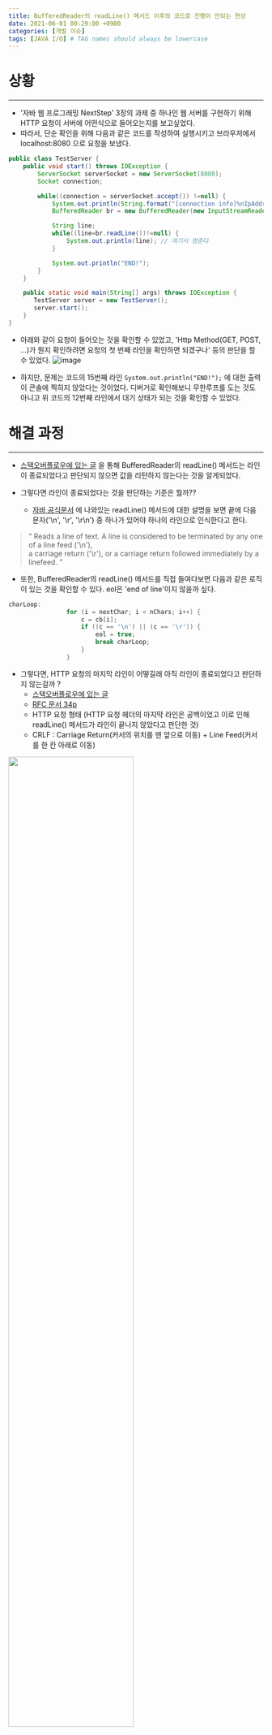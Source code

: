 ```yaml
---
title: BufferedReader의 readLine() 메서드 이후의 코드로 진행이 안되는 현상
date: 2021-06-01 00:29:00 +0900
categories: [개발 이슈]
tags: [JAVA I/O] # TAG names should always be lowercase
---
```


# 상황
---
- '자바 웹 프로그래밍 NextStep' 3장의 과제 중 하나인 웹 서버를 구현하기 위해 HTTP 요청이 서버에 어떤식으로 들어오는지를 보고싶었다.
- 따라서, 단순 확인을 위해 다음과 같은 코드를 작성하여 실행시키고 브라우저에서 localhost:8080 으로 요청을 보냈다.
```java
public class TestServer {
    public void start() throws IOException {
        ServerSocket serverSocket = new ServerSocket(8080);
        Socket connection;

        while((connection = serverSocket.accept()) !=null) {
            System.out.println(String.format("[connection info]%nIpAddr : %s, Port : %s%n", connection.getInetAddress(), connection.getPort()));
            BufferedReader br = new BufferedReader(new InputStreamReader(connection.getInputStream()));

            String line;
            while((line=br.readLine())!=null) {
                System.out.println(line); // 여기서 멈춘다
            }

            System.out.println("END!");
        }
    }

    public static void main(String[] args) throws IOException {
       TestServer server = new TestServer();
       server.start();
    }
}
```

- 아래와 같이 요청이 들어오는 것을 확인할 수 있었고, 'Http Method(GET, POST, ...)가 뭔지 확인하려면 요청의 첫 번째 라인을 확인하면 되겠구나' 등의 판단을 할 수 있었다.
![image](https://user-images.githubusercontent.com/64415489/123296071-49134900-d551-11eb-895a-2fc10875310f.png)

- 하지만, 문제는 코드의 15번째 라인 `System.out.println("END!");` 에 대한 출력이 콘솔에 찍히지 않았다는 것이었다.
디버거로 확인해보니 무한루프를 도는 것도 아니고 위 코드의 12번째 라인에서 대기 상태가 되는 것을 확인할 수 있었다.

# 해결 과정
---
- [스택오버플로우에 있는 글](https://stackoverflow.com/questions/7855822/bufferedreader-readline-method-hangs-and-block-program) 을 통해
BufferedReader의 readLine() 메서드는 라인이 종료되었다고 판단되지 않으면 값을 리턴하지 않는다는 것을 알게되었다.

- 그렇다면 라인이 종료되었다는 것을 판단하는 기준은 뭘까??
  - [자바 공식문서](https://docs.oracle.com/javase/8/docs/api/java/io/BufferedReader.html) 에 나와있는 readLine() 메서드에 대한 설명을 보면
끝에 다음 문자('\n', '\r', '\r\n') 중 하나가 있어야 하나의 라인으로 인식한다고 한다.
> <q> Reads a line of text. A line is considered to be terminated by any one of a line feed ('\n'), <br>
> a carriage return ('\r'), or a carriage return followed immediately by a linefeed. </q>

- 또한, BufferedReader의 readLine() 메서드를 직접 들여다보면 다음과 같은 로직이 있는 것을 확인할 수 있다. eol은 'end of line'이지 않을까 싶다.
```java
charLoop:
                for (i = nextChar; i < nChars; i++) {
                    c = cb[i];
                    if ((c == '\n') || (c == '\r')) {
                        eol = true;
                        break charLoop;
                    }
                }
```

- 그렇다면, HTTP 요청의 마지막 라인이 어떻길래 아직 라인이 종료되었다고 판단하지 않는걸까 ?
  - [스택오버플로우에 있는 글](https://stackoverflow.com/questions/50447483/end-of-http-header)
  - [RFC 문서 34p](https://datatracker.ietf.org/doc/html/rfc2616#page-35)
  - HTTP 요청 형태 (HTTP 요청 헤더의 마지막 라인은 공백이었고 이로 인해 readLine() 메서드가 라인이 끝나지 않았다고 판단한 것)<br>
  - CRLF : Carriage Return(커서의 위치를 맨 앞으로 이동) + Line Feed(커서를 한 칸 아래로 이동)
<img src="https://user-images.githubusercontent.com/64415489/123300555-a9a48500-d555-11eb-885b-e25fd40b499a.png" width = "70%"/>

- 결과적으로 line이 공백이면 `"공백"`이라는 문자열을 출력해봄으로써 실제 HTTP 요청이 위와 같이 들어온다는 것을 알 수 있었고,
공백인 경우 break를 통해 while문 내에서 계속 대기상태에 머물러있지 않게 할 수 있었다.
![image](https://user-images.githubusercontent.com/64415489/123302221-6fd47e00-d557-11eb-9a06-0e37d4e6b4f7.png)

# 배운 것
---
- HTTP 요청 형태
- BufferedReader의 readLine() 메서드가 라인을 인식하는 방법

# 실제 코드 적용
---
- [간단한 웹 서버 구현 레파지토리](https://github.com/zz9z9/nextstep-web-application-server)
- 오늘 내용 관련 코드
```java
    private static HttpRequest processGetRequest(String requestUrl, BufferedReader bufferedReader) throws IOException {
        Map<String, String> cookies = null;

        for (String line = bufferedReader.readLine(); (!line.isEmpty() && line != null); line = bufferedReader.readLine()) {
            if (line.contains("Cookie")) {
                String[] info = line.split(":");
                cookies = parseCookies(info[1]);
                break;
            }
        }

        if (!requestUrl.contains("?")) {
            return new HttpRequest(HttpMethod.GET, requestUrl, cookies);
        }

        String[] info = requestUrl.split("\\?");
        Map<String, String> params = parseQueryString(info[1]);

        return new HttpRequest(HttpMethod.GET, info[0], params, cookies);
    }

    private static HttpRequest processPostRequest(String requestUrl, BufferedReader bufferedReader) throws IOException {
        int contentLen = 0;
        String contentType = "";
        Map<String, String> params = null;
        Map<String, String> cookies = null;

        for (String line = bufferedReader.readLine(); (!line.isEmpty() && line != null); line = bufferedReader.readLine()) {
            if (line.contains("Content-Length")) {
                String[] info = line.split(":");
                contentLen = Integer.parseInt(info[1].trim());
            } else if (line.contains("Content-Type")) {
                String[] info = line.split(":");
                contentType = info[1].trim(); // ex) application/x-www-form-urlencoded
            } else if (line.contains("Cookie")) {
                String[] info = line.split(":");
                cookies = parseCookies(info[1]);
            }
        }

        if (contentLen > 0) {
            char[] body = new char[contentLen];
            bufferedReader.read(body);

            if (contentType.equals("application/x-www-form-urlencoded")) {
                String queryString = new String(body);
                params = parseQueryString(queryString);
            } else if (contentType.equals("application/json")) {
                // TODO
            }
        }

        return new HttpRequest(HttpMethod.POST, requestUrl, params, cookies);
    }
```

# 더 공부해야할 부분
---
- JAVA I/O
- HTTP 응답 분할(HTTP Response Splitting, CRLF) 취약점

# 참고자료
---
- [https://stackoverflow.com/questions/7855822/bufferedreader-readline-method-hangs-and-block-program](https://stackoverflow.com/questions/7855822/bufferedreader-readline-method-hangs-and-block-program)
- [https://docs.oracle.com/javase/8/docs/api/java/io/BufferedReader.html](https://docs.oracle.com/javase/8/docs/api/java/io/BufferedReader.html)
- [https://stackoverflow.com/questions/50447483/end-of-http-header](https://stackoverflow.com/questions/50447483/end-of-http-header)
- [https://datatracker.ietf.org/doc/html/rfc2616](https://datatracker.ietf.org/doc/html/rfc2616)
